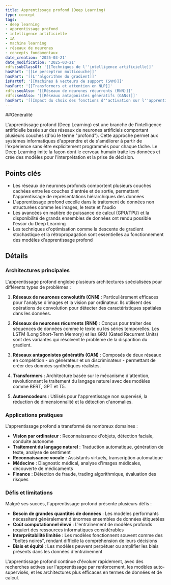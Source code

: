 ```yaml
---
title: Apprentissage profond (Deep Learning)
type: concept
tags:
- deep learning
- apprentissage profond
- intelligence artificielle
- IA
- machine learning
- réseaux de neurones
- concepts fondamentaux
date_creation: '2025-03-21'
date_modification: '2025-03-21'
rdfs:subClassOf: '[[Techniques de l''intelligence artificielle]]'
hasPart: '[[Le perceptron multicouche]]'
hasPart: '[[L''algorithme du gradient]]'
isPartOf: '[[Machines à vecteurs de support (SVM)]]'
hasPart: '[[Transformers et attention en NLP]]'
rdfs:seeAlso: '[[Réseaux de neurones récurrents (RNN)]]'
rdfs:seeAlso: '[[Réseaux antagonistes génératifs (GANs)]]'
hasPart: '[[Impact du choix des fonctions d''activation sur l''apprentissage profond]]'
---
```


##Généralité

L'apprentissage profond (Deep Learning) est une branche de l'intelligence artificielle basée sur des réseaux de neurones artificiels comportant plusieurs couches (d'où le terme "profond"). Cette approche permet aux systèmes informatiques d'apprendre et de s'améliorer à partir de l'expérience sans être explicitement programmés pour chaque tâche. Le Deep Learning imite la façon dont le cerveau humain traite les données et crée des modèles pour l'interprétation et la prise de décision.

## Points clés

- Les réseaux de neurones profonds comportent plusieurs couches cachées entre les couches d'entrée et de sortie, permettant l'apprentissage de représentations hiérarchiques des données
- L'apprentissage profond excelle dans le traitement de données non structurées comme les images, le texte et l'audio
- Les avancées en matière de puissance de calcul (GPU/TPU) et la disponibilité de grands ensembles de données ont rendu possible l'essor du Deep Learning
- Les techniques d'optimisation comme la descente de gradient stochastique et la rétropropagation sont essentielles au fonctionnement des modèles d'apprentissage profond

## Détails

### Architectures principales

L'apprentissage profond englobe plusieurs architectures spécialisées pour différents types de problèmes :

1. **Réseaux de neurones convolutifs (CNN)** : Particulièrement efficaces pour l'analyse d'images et la vision par ordinateur. Ils utilisent des opérations de convolution pour détecter des caractéristiques spatiales dans les données.

2. **Réseaux de neurones récurrents (RNN)** : Conçus pour traiter des séquences de données comme le texte ou les séries temporelles. Les LSTM (Long Short-Term Memory) et les GRU (Gated Recurrent Units) sont des variantes qui résolvent le problème de la disparition du gradient.

3. **Réseaux antagonistes génératifs (GAN)** : Composés de deux réseaux en compétition - un générateur et un discriminateur - permettant de créer des données synthétiques réalistes.

4. **Transformers** : Architecture basée sur le mécanisme d'attention, révolutionnant le traitement du langage naturel avec des modèles comme BERT, GPT et T5.

5. **Autoencodeurs** : Utilisés pour l'apprentissage non supervisé, la réduction de dimensionnalité et la détection d'anomalies.

### Applications pratiques

L'apprentissage profond a transformé de nombreux domaines :

- **Vision par ordinateur** : Reconnaissance d'objets, détection faciale, conduite autonome
- **Traitement du langage naturel** : Traduction automatique, génération de texte, analyse de sentiment
- **Reconnaissance vocale** : Assistants virtuels, transcription automatique
- **Médecine** : Diagnostic médical, analyse d'images médicales, découverte de médicaments
- **Finance** : Détection de fraude, trading algorithmique, évaluation des risques

### Défis et limitations

Malgré ses succès, l'apprentissage profond présente plusieurs défis :

- **Besoin de grandes quantités de données** : Les modèles performants nécessitent généralement d'énormes ensembles de données étiquetées
- **Coût computationnel élevé** : L'entraînement de modèles profonds requiert des ressources informatiques considérables
- **Interprétabilité limitée** : Les modèles fonctionnent souvent comme des "boîtes noires", rendant difficile la compréhension de leurs décisions
- **Biais et équité** : Les modèles peuvent perpétuer ou amplifier les biais présents dans les données d'entraînement

L'apprentissage profond continue d'évoluer rapidement, avec des recherches actives sur l'apprentissage par renforcement, les modèles auto-supervisés, et les architectures plus efficaces en termes de données et de calcul.